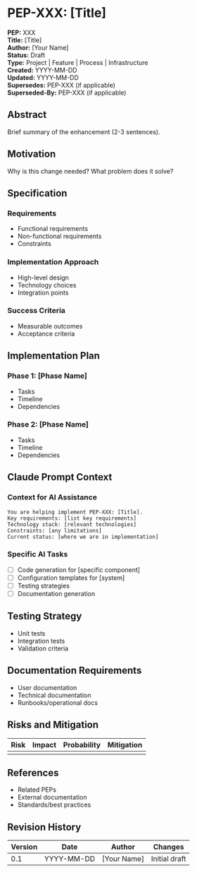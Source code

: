 # PEP-XXX: [Title]

**PEP:** XXX  
**Title:** [Title]  
**Author:** [Your Name]  
**Status:** Draft  
**Type:** Project | Feature | Process | Infrastructure  
**Created:** YYYY-MM-DD  
**Updated:** YYYY-MM-DD  
**Supersedes:** PEP-XXX (if applicable)  
**Superseded-By:** PEP-XXX (if applicable)  

## Abstract

Brief summary of the enhancement (2-3 sentences).

## Motivation

Why is this change needed? What problem does it solve?

## Specification

### Requirements

- Functional requirements
- Non-functional requirements
- Constraints

### Implementation Approach

- High-level design
- Technology choices
- Integration points

### Success Criteria

- Measurable outcomes
- Acceptance criteria

## Implementation Plan

### Phase 1: [Phase Name]

- Tasks
- Timeline
- Dependencies

### Phase 2: [Phase Name]

- Tasks
- Timeline
- Dependencies

## Claude Prompt Context

### Context for AI Assistance

```
You are helping implement PEP-XXX: [Title]. 
Key requirements: [list key requirements]
Technology stack: [relevant technologies]
Constraints: [any limitations]
Current status: [where we are in implementation]
```

### Specific AI Tasks

- [ ] Code generation for [specific component]
- [ ] Configuration templates for [system]
- [ ] Testing strategies
- [ ] Documentation generation

## Testing Strategy

- Unit tests
- Integration tests
- Validation criteria

## Documentation Requirements

- User documentation
- Technical documentation
- Runbooks/operational docs

## Risks and Mitigation

| Risk | Impact | Probability | Mitigation |
|------|--------|-------------|------------|
| | | | |

## References

- Related PEPs
- External documentation
- Standards/best practices

## Revision History

| Version | Date | Author | Changes |
|---------|------|--------|---------|
| 0.1 | YYYY-MM-DD | [Your Name] | Initial draft |

